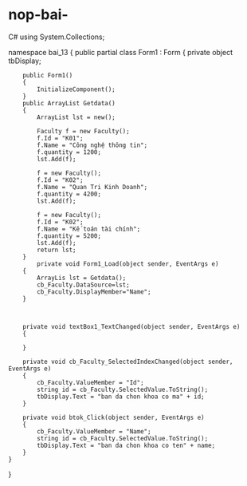# nop-bai-
C#
using System.Collections;

namespace bai_13
{
    public partial class Form1 : Form
    {
        private object tbDisplay;

        public Form1()
        {
            InitializeComponent();
        }
        public ArrayList Getdata()
        {
            ArrayList lst = new();

            Faculty f = new Faculty();
            f.Id = "K01";
            f.Name = "Công nghệ thông tin";
            f.quantity = 1200;
            lst.Add(f);

            f = new Faculty();
            f.Id = "K02";
            f.Name = "Quan Tri Kinh Doanh";
            f.quantity = 4200;
            lst.Add(f);

            f = new Faculty();
            f.Id = "K02";
            f.Name = "Kế toán tài chính";
            f.quantity = 5200;
            lst.Add(f);
            return lst;
        }
            private void Form1_Load(object sender, EventArgs e)
        {
            ArrayLis lst = Getdata();
            cb_Faculty.DataSource=lst;
            cb_Faculty.DisplayMember="Name";
        }



        private void textBox1_TextChanged(object sender, EventArgs e)
        {

        }

        private void cb_Faculty_SelectedIndexChanged(object sender, EventArgs e)
        {
            cb_Faculty.ValueMember = "Id";
            string id = cb_Faculty.SelectedValue.ToString();
            tbDisplay.Text = "ban da chon khoa co ma" + id;
        }

        private void btok_Click(object sender, EventArgs e)
        {
            cb_Faculty.ValueMember = "Name";
            string id = cb_Faculty.SelectedValue.ToString();
            tbDisplay.Text = "ban da chon khoa co ten" + name;
        }
    }

   
}
